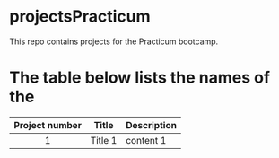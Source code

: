 # projectsPracticum
This repo contains projects for the Practicum bootcamp.

# The table below lists the names of the 

| Project number | Title | Description |
| :-----------: | ----------- |----------- |
| 1 | Title 1 | content 1 |
 

